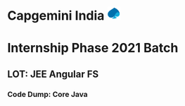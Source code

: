 # Capgemini India <img src="https://github.com/AdityaKangokar24/Capgemini/blob/AllReadmes/cap%20logo.png" height="30">
# Internship Phase 2021 Batch
## LOT: JEE Angular FS 
### Code Dump: Core Java
